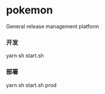 # pokemon
  General release management platform

### 开发

  yarn
  sh start.sh

### 部署
  yarn
  sh start.sh prod